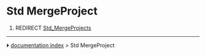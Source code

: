 # Std MergeProject
1.  REDIRECT [Std_MergeProjects](Std_MergeProjects.md)



---
⏵ [documentation index](../README.md) > Std MergeProject
